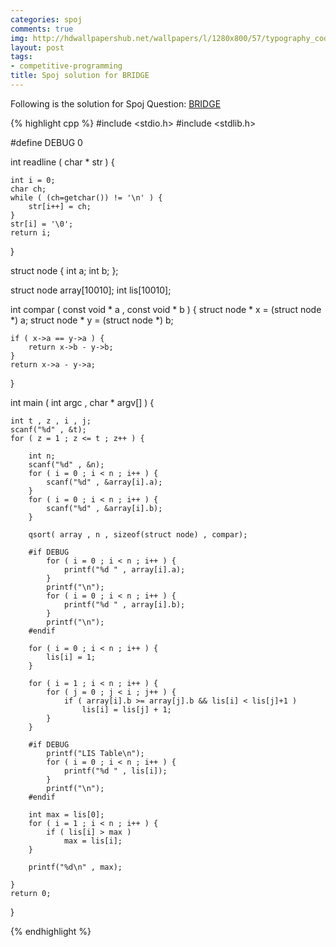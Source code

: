 ```yaml
---
categories: spoj
comments: true
img: http://hdwallpapershub.net/wallpapers/l/1280x800/57/typography_code_javascript_black_background_programmer_syntax_1280x800_56614.jpg
layout: post
tags:
- competitive-programming
title: Spoj solution for BRIDGE
---
```


Following is the solution for Spoj Question: [BRIDGE](http://www.spoj.com/problems/BRIDGE/)

{% highlight cpp %}
#include <stdio.h>
#include <stdlib.h>

#define DEBUG 0

int readline ( char * str ) {

	int i = 0;
	char ch;
	while ( (ch=getchar()) != '\n' ) {
		str[i++] = ch;
	}
	str[i] = '\0';
	return i;
}

struct node {
	int a;
	int b;
};

struct node array[10010];
int lis[10010];

int compar ( const void * a , const void * b ) {
	struct node * x = (struct node *) a;
	struct node * y = (struct node *) b;

	if ( x->a == y->a ) {
		return x->b - y->b;
	}
	return x->a - y->a;


}

int main ( int argc , char * argv[] ) {

	int t , z , i , j;
	scanf("%d" , &t);
	for ( z = 1 ; z <= t ; z++ ) {

		int n;
		scanf("%d" , &n);
		for ( i = 0 ; i < n ; i++ ) {
			scanf("%d" , &array[i].a);
		}
		for ( i = 0 ; i < n ; i++ ) {
			scanf("%d" , &array[i].b);
		}

		qsort( array , n , sizeof(struct node) , compar);

		#if DEBUG
			for ( i = 0 ; i < n ; i++ ) {
				printf("%d " , array[i].a);
			}
			printf("\n");
			for ( i = 0 ; i < n ; i++ ) {
				printf("%d " , array[i].b);
			}
			printf("\n");
		#endif

		for ( i = 0 ; i < n ; i++ ) {
			lis[i] = 1;
		}

		for ( i = 1 ; i < n ; i++ ) {
			for ( j = 0 ; j < i ; j++ ) {
				if ( array[i].b >= array[j].b && lis[i] < lis[j]+1 )
					lis[i] = lis[j] + 1;
			}
		}

		#if DEBUG
			printf("LIS Table\n");
			for ( i = 0 ; i < n ; i++ ) {
				printf("%d " , lis[i]);
			}
			printf("\n");
		#endif

		int max = lis[0];
		for ( i = 1 ; i < n ; i++ ) {
			if ( lis[i] > max )
				max = lis[i];
		}

		printf("%d\n" , max);

	}
	return 0;
}

{% endhighlight %}